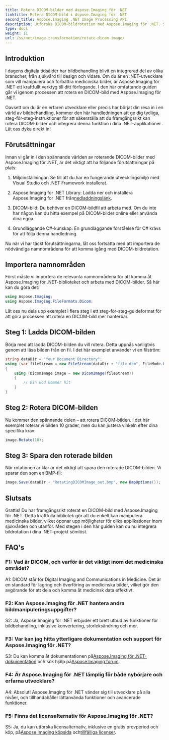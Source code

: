 ```yaml
---
title: Rotera DICOM-bilder med Aspose.Imaging för .NET
linktitle: Rotera DICOM-bild i Aspose.Imaging för .NET
second_title: Aspose.Imaging .NET Image Processing API
description: Utforska DICOM-bildrotation med Aspose.Imaging för .NET. Steg-för-steg guide för att manipulera medicinska bilder.
type: docs
weight: 11
url: /sv/net/image-transformation/rotate-dicom-image/
---
```

## Introduktion

I dagens digitala tidsålder har bildbehandling blivit en integrerad del av olika branscher, från sjukvård till design och vidare. Om du är en .NET-utvecklare som vill manipulera och förbättra medicinska bilder, är Aspose.Imaging för .NET ett kraftfullt verktyg till ditt förfogande. I den här omfattande guiden går vi igenom processen att rotera en DICOM-bild med Aspose.Imaging för .NET.

Oavsett om du är en erfaren utvecklare eller precis har börjat din resa in i en värld av bildbehandling, kommer den här handledningen att ge dig tydliga, steg-för-steg-instruktioner för att säkerställa att du framgångsrikt kan rotera DICOM-bilder och integrera denna funktion i dina .NET-applikationer . Låt oss dyka direkt in!

## Förutsättningar

Innan vi går in i den spännande världen av roterande DICOM-bilder med Aspose.Imaging för .NET, är det viktigt att ha följande förutsättningar på plats:

1. Miljöinställningar: Se till att du har en fungerande utvecklingsmiljö med Visual Studio och .NET Framework installerat.

2.  Aspose.Imaging for .NET Library: Ladda ner och installera Aspose.Imaging for .NET från[nedladdningslänk](https://releases.aspose.com/imaging/net/).

3. DICOM-bild: Du behöver en DICOM-bildfil att arbeta med. Om du inte har någon kan du hitta exempel på DICOM-bilder online eller använda dina egna.

4. Grundläggande C#-kunskap: En grundläggande förståelse för C# krävs för att följa denna handledning.

Nu när vi har täckt förutsättningarna, låt oss fortsätta med att importera de nödvändiga namnområdena för att komma igång med DICOM-bildrotation.

## Importera namnområden

Först måste vi importera de relevanta namnområdena för att komma åt Aspose.Imaging for .NET-biblioteket och arbeta med DICOM-bilder. Så här kan du göra det:

```csharp
using Aspose.Imaging;
using Aspose.Imaging.FileFormats.Dicom;
```

Låt oss nu dela upp exemplet i flera steg i ett steg-för-steg-guideformat för att göra processen att rotera en DICOM-bild mer hanterbar.

## Steg 1: Ladda DICOM-bilden

Börja med att ladda DICOM-bilden du vill rotera. Detta uppnås vanligtvis genom att läsa bilden från en fil. I det här exemplet använder vi en filström:

```csharp
string dataDir = "Your Document Directory";
using (var fileStream = new FileStream(dataDir + "file.dcm", FileMode.Open, FileAccess.Read))
{
    using (DicomImage image = new DicomImage(fileStream))
    {
        // Din kod kommer hit
    }
}
```

## Steg 2: Rotera DICOM-bilden

Nu kommer den spännande delen – att rotera DICOM-bilden. I det här exemplet roterar vi bilden 10 grader, men du kan justera vinkeln efter dina specifika krav:

```csharp
image.Rotate(10);
```

## Steg 3: Spara den roterade bilden

När rotationen är klar är det viktigt att spara den roterade DICOM-bilden. Vi sparar den som en BMP-fil:

```csharp
image.Save(dataDir + "RotatingDICOMImage_out.bmp", new BmpOptions());
```

## Slutsats

Grattis! Du har framgångsrikt roterat en DICOM-bild med Aspose.Imaging för .NET. Detta kraftfulla bibliotek gör att du enkelt kan manipulera medicinska bilder, vilket öppnar upp möjligheter för olika applikationer inom sjukvården och utanför. Med stegen i den här guiden kan du nu integrera bildrotation i dina .NET-projekt sömlöst.

## FAQ's

### F1: Vad är DICOM, och varför är det viktigt inom det medicinska området?

A1: DICOM står för Digital Imaging and Communications in Medicine. Det är en standard för lagring och överföring av medicinska bilder, vilket gör den avgörande för att dela och komma åt medicinsk data effektivt.

### F2: Kan Aspose.Imaging för .NET hantera andra bildmanipuleringsuppgifter?

S2: Ja, Aspose.Imaging för .NET erbjuder ett brett utbud av funktioner för bildbehandling, inklusive konvertering, storleksändring och mer.

### F3: Var kan jag hitta ytterligare dokumentation och support för Aspose.Imaging för .NET?

 S3: Du kan komma åt dokumentationen på[Aspose.Imaging för .NET-dokumentation](https://reference.aspose.com/imaging/net/) och sök hjälp på[Aspose.Imaging forum](https://forum.aspose.com/).

### F4: Är Aspose.Imaging för .NET lämplig för både nybörjare och erfarna utvecklare?

A4: Absolut! Aspose.Imaging för .NET vänder sig till utvecklare på alla nivåer, och tillhandahåller lättanvända funktioner och avancerade funktioner.

### F5: Finns det licensalternativ för Aspose.Imaging för .NET?

 S5: Ja, du kan utforska licensalternativ, inklusive en gratis provperiod och köp, på[Aspose.Imaging köpsida](https://purchase.aspose.com/buy) och[tillfälliga licenser](https://purchase.aspose.com/temporary-license/).